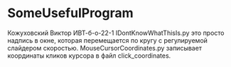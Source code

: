# SomeUsefulProgram
Кожуховский Виктор
ИВТ-б-о-22-1
IDontKnowWhatThisIs.py это просто надпись в окне, которая перемещается по кругу с регулируемой слайдером скоростью.
MouseCursorCoordinates.py записывает координаты кликов курсора в файл click_coordinates.